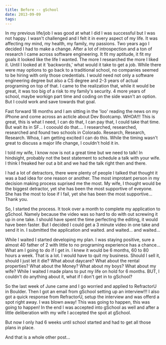 ```yaml
---
title: Before -- gSchool
date: 2013-09-09
tags:
---
```


In my previous life/job I was good at what I did I was successful but I was not happy.  I wasn't challenged and I felt it in every aspect of my life.  It was affecting my mind, my health, my family, my passions. Two years ago I decided I had to make a change.  After a lot of introspection and a ton of research I came across software engineering.  It fit my aptitude, it fit my goals it looked like the life I wanted.  The more I researched the more I liked it.  Until I looked at it 'backwords,' what would it take to get a job.  While there were may options to go back to a traditional school, no companies seemed to be hiring with only those credentials. I would need not only a software engineering degree but also a CS degree and 2-3 years of actual programing on top of that. I came to the realization that, while it would be great, it was too big of a risk to my family's security. 4 more years of school, maybe workign part time and coding on the side wasn't an option. But I could work and save towards that goal.

Fast forward 18 months and I am sitting in the 'loo' reading the news on my iPhone and come across an acticle about Dev Bootcamp. WHOA!!! This is great, this is what I need, I can do that, I can pay that, I could take that time.  But wait its in SF... I cooould do that....  I researched, researched, researched and found two schools in Colorado. Research, Research, Research.  Whoa, I am getting excited I can do this.  While the timing wasn't great to discuss a major life change, I couldn't hold it in.

I told my wife, I know now is not a great time but we need to talk! In hindsight, probably not the best statement to schedule a talk with your wife.  I think I freaked her out a bit and we had the talk right then and there.

I had a lot of detractors, there were plenty of people I talked that thought it was a bad idea for one reason or another.  The most improtant person in my decision making process suprised me the most.  My wife, I thought would be the biggest detractor, yet she has been the most supportive of eveyone.  She has the most to lose if I fail, yet she has been the most supportive... Thank you.  

So, I started the process. It took over a month to complete my application to gSchool. Namely because the video was so hard to do with out screwing it up in one take. I should have spent the time perfecting the editing, it would have been faster. But I decided I could get a 3 minute video in one take and send it in. I submitted the application and waited.
and waited...
and waited...

While I waited I started developing my plan.  I was staying positive, sure a almost 40 father of 2 with little to no programing experience has a chance... What am I going to do if I get in.  I knew it would be 6 months, 60 to 80 hours a week. That is a lot.  I would have to quit my business.  Should I sell it, should I just let it die?  What about daycare?  What about the rental properties? What about the Money?  What about my boys? What about my wife?  While I waited I made plans to put my life on hold for 6 months. BUT, I couldn't do anything about it, what if I don't get in to gSchool? 

So the last week of June came and I go worried and applied to RefractorU in Boulder.  Then I got an email from gSchool setting up an interview!!!  I also got a quick response from RefractorU, setup the interview and was offerd a spot right away.  I was blown away!  This was going to happen, this was going to happen! In the end I was accepted into gSchool as well and after a little deliberation with my wife I accepted the spot at gSchool.

But now I only had 6 weeks until school started and had to get all those plans in place.  

And that is a whole other post...



